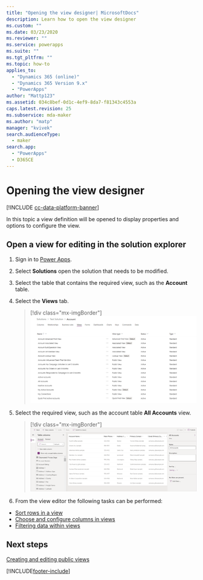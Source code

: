 ```yaml
---
title: "Opening the view designer| MicrosoftDocs"
description: Learn how to open the view designer
ms.custom: ""
ms.date: 03/23/2020
ms.reviewer: ""
ms.service: powerapps
ms.suite: ""
ms.tgt_pltfrm: ""
ms.topic: how-to
applies_to: 
  - "Dynamics 365 (online)"
  - "Dynamics 365 Version 9.x"
  - "PowerApps"
author: "Mattp123"
ms.assetid: 034c8bef-0d1c-4ef9-8da7-f81343c4553a
caps.latest.revision: 25
ms.subservice: mda-maker
ms.author: "matp"
manager: "kvivek"
search.audienceType: 
  - maker
search.app: 
  - "PowerApps"
  - D365CE
---
```

# Opening the view designer

[!INCLUDE [cc-data-platform-banner](../../includes/cc-data-platform-banner.md)]

In this topic a view definition will be opened to display properties and options to configure the view.

## Open a view for editing in the solution explorer

1. Sign in to [Power Apps](https://make.powerapps.com/?utm_source=padocs&utm_medium=linkinadoc&utm_campaign=referralsfromdoc).
1. Select **Solutions** open the solution that needs to be modified.  
1. Select the table that contains the required view, such as the **Account** table.
1. Select the **Views** tab.

    > [!div class="mx-imgBorder"]
    > ![Account view definitions.](media/account-view-definitions.png)

1. Select the required view, such as the account table **All Accounts** view.

    > [!div class="mx-imgBorder"]
    > ![All Accounts view.](media/account-view-designer.png)

1. From the view editor the following tasks can be performed:

- [Sort rows in a view](configure-sorting.md)
- [Choose and configure columns in views](choose-and-configure-columns.md)
- [Filtering data within views](create-edit-view-filters.md)  
## Next steps

[Creating and editing public views](create-or-edit-model-driven-app-view.md)

[!INCLUDE[footer-include](../../includes/footer-banner.md)]

